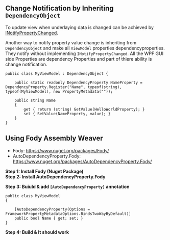 ## Change Notification by Inheriting `DependencyObject`
To update view when underlaying data is changed can be achieved by [INotifyPropertyChanged](https://github.com/hovermind/wpf-ninja/blob/master/doc-md/data-binding/INotifyPropertyChanged.md). 

Another way to notify property value change is inheriting from `DependencyObject` and make all `ViewModel` properties dependencyproperties. They notify without implementing `INotifyPropertyChanged`. 
All the WPF GUI side Properties are dependency Properties and part of thiere ability is change notification.
```
public class MyViewModel : DependencyObject {

	public static readonly DependencyProperty NameProperty = DependencyProperty.Register("Name", typeof(string), typeof(MyViewModel), new PropertyMetadata(""));

	public string Name
	{
		get { return (string) GetValue(HelloWorldProperty); }
		set { SetValue(NameProperty, value); }
	}
}
```

## Using Fody Assembly Weaver
* Fody: https://www.nuget.org/packages/Fody/
* AutoDependencyProperty.Fody: https://www.nuget.org/packages/AutoDependencyProperty.Fody/

**Step 1: Install Fody (Nuget Package)**    
**Step 2: Install AutoDependencyProperty.Fody**   


**Step 3: Buiuld & add `[AutoDependencyProperty]` annotation**
```
public class MyViewModel
{

	[AutoDependencyProperty(Options = FrameworkPropertyMetadataOptions.BindsTwoWayByDefault)]
	public bool Name { get; set; }
}
```
**Step 4: Build & It should work**
